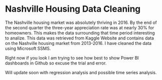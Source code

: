 # Nashville Housing Data Cleaning
The Nashville housing market was absolutely thriving in 2016.  By the end of the second quarter the three-year appreciation rate was at nearly 30% for homeowners.
This makes the data surrounding that time period interesting to analize.  This data was retrieved from Kaggle Website and contains data on the Nashville housing market from 2013-2016. I have cleaned the data using Microsoft SSMS.

Right now if you look I am trying to see how best to show Power BI dashboards in Github so excuse the trial and error.

Will update soon with regression analysis and possible time series analysis.



